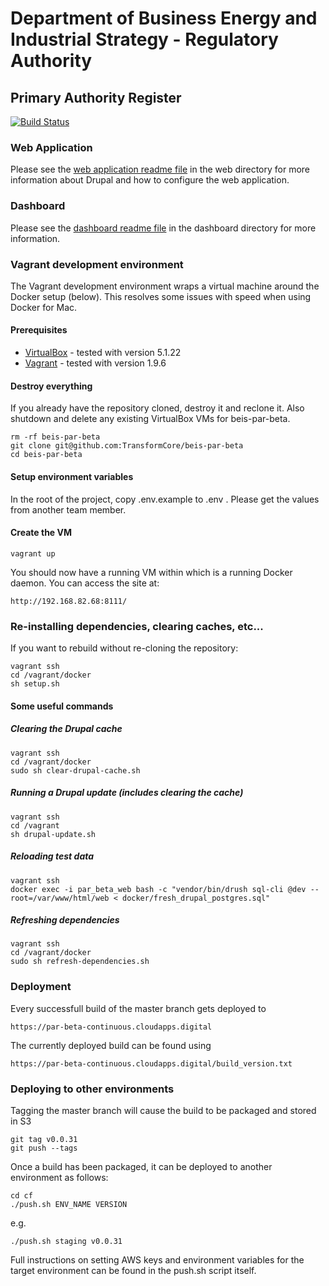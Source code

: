 # Department of Business Energy and Industrial Strategy - Regulatory Authority

## Primary Authority Register

[![Build Status](https://travis-ci.org/TransformCore/beis-par-beta.svg?branch=master)](https://travis-ci.org/TransformCore/beis-par-beta)

### Web Application

Please see the [web application readme file](https://github.com/TransformCore/beis-par-beta/blob/master/web/README.md) in the web directory for more information about Drupal and how to configure the web application.

### Dashboard

Please see the [dashboard readme file](https://github.com/TransformCore/beis-par-beta/blob/master/dashboard/README.md) in the dashboard directory for more information.

### Vagrant development environment

The Vagrant development environment wraps a virtual machine around the Docker setup (below). This resolves some issues with speed when using Docker for Mac.

#### Prerequisites

* [VirtualBox](https://www.virtualbox.org/wiki/Downloads) - tested with version 5.1.22
* [Vagrant](https://www.vagrantup.com/downloads.html) - tested with version 1.9.6

#### Destroy everything

If you already have the repository cloned, destroy it and reclone it. Also shutdown and delete any existing VirtualBox VMs for beis-par-beta.

    rm -rf beis-par-beta
    git clone git@github.com:TransformCore/beis-par-beta
    cd beis-par-beta
    
#### Setup environment variables

In the root of the project, copy .env.example to .env . Please get the values from another team member.

#### Create the VM

    vagrant up
    
You should now have a running VM within which is a running Docker daemon. You can access the site at:

    http://192.168.82.68:8111/
    
### Re-installing dependencies, clearing caches, etc...

If you want to rebuild without re-cloning the repository:

    vagrant ssh
    cd /vagrant/docker
    sh setup.sh
    
#### Some useful commands
    
##### Clearing the Drupal cache

    vagrant ssh
    cd /vagrant/docker
    sudo sh clear-drupal-cache.sh
    
##### Running a Drupal update (includes clearing the cache)

    vagrant ssh
    cd /vagrant
    sh drupal-update.sh
    
##### Reloading test data

    vagrant ssh
    docker exec -i par_beta_web bash -c "vendor/bin/drush sql-cli @dev --root=/var/www/html/web < docker/fresh_drupal_postgres.sql"
    
##### Refreshing dependencies

    vagrant ssh
    cd /vagrant/docker
    sudo sh refresh-dependencies.sh
    
### Deployment

Every successfull build of the master branch gets deployed to

    https://par-beta-continuous.cloudapps.digital
    
The currently deployed build can be found using

    https://par-beta-continuous.cloudapps.digital/build_version.txt
    
### Deploying to other environments

Tagging the master branch will cause the build to be packaged and stored in S3

    git tag v0.0.31
    git push --tags
    
Once a build has been packaged, it can be deployed to another environment as follows:

    cd cf
    ./push.sh ENV_NAME VERSION
    
e.g.

    ./push.sh staging v0.0.31    
    
Full instructions on setting AWS keys and environment variables for the target environment can be found in the push.sh script itself.

